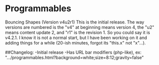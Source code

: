 # Programmables
Bouncing Shapes (Version v4u2r1)
This is the initial release. The way versions are numbered is the "v4" at beginning means version 4, the "u2" means content update 2, and "r1" is the revision 1. So you could say it is v4.2.1. I know it is not a normal start, but I have been working on it and adding things for a while (20-ish minutes, forgot its "this.x" not "x"...).

##Changelog:
-Initial release
-Has URL bar modifiers (php-like), ex: ".../programmables.html?background=white;size=8:12;gravity=false"

